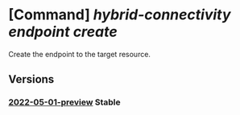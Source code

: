 # [Command] _hybrid-connectivity endpoint create_

Create the endpoint to the target resource.

## Versions

### [2022-05-01-preview](/Resources/mgmt-plane/L3tyZXNvdXJjZXVyaX0vcHJvdmlkZXJzL21pY3Jvc29mdC5oeWJyaWRjb25uZWN0aXZpdHkvZW5kcG9pbnRzL3t9/2022-05-01-preview.xml) **Stable**

<!-- mgmt-plane /{resourceuri}/providers/microsoft.hybridconnectivity/endpoints/{} 2022-05-01-preview -->
